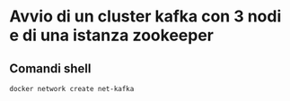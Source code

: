 # Avvio di un cluster kafka con 3 nodi e di una istanza zookeeper

## Comandi shell

```shell
docker network create net-kafka
```
